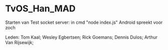 # TvOS_Han_MAD
<Enter><Enter>
Starten van Test socket server: in cmd "node index.js"<Enter><Enter>
Android spreekt voor zoch<Enter><Enter><Enter><Enter>

Leden: 
<Enter><Enter>
Tom Kaal; <Enter><Enter>
Wesley Egbertsen; <Enter><Enter>
Rick Goemans; <Enter><Enter>
Dennis Dulos; <Enter><Enter>
Arthur Van Rijsewijk; <Enter><Enter>
